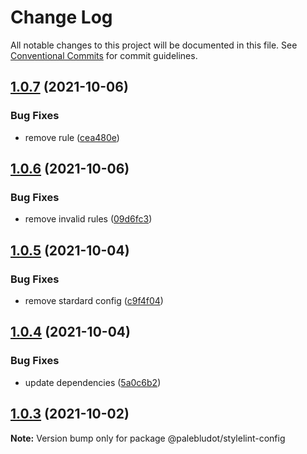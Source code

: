 # Change Log

All notable changes to this project will be documented in this file.
See [Conventional Commits](https://conventionalcommits.org) for commit guidelines.

## [1.0.7](https://github.com/PaleBluDot/lint-config/compare/@palebludot/stylelint-config@1.0.6...@palebludot/stylelint-config@1.0.7) (2021-10-06)


### Bug Fixes

* remove  rule ([cea480e](https://github.com/PaleBluDot/lint-config/commit/cea480efb9c587ed143d4345ff87b1d3517a8022))





## [1.0.6](https://github.com/PaleBluDot/lint-config/compare/@palebludot/stylelint-config@1.0.5...@palebludot/stylelint-config@1.0.6) (2021-10-06)


### Bug Fixes

* remove invalid rules ([09d6fc3](https://github.com/PaleBluDot/lint-config/commit/09d6fc3515da0f30ca7b8a068b9cb2f60b30ed95))





## [1.0.5](https://github.com/PaleBluDot/lint-config/compare/@palebludot/stylelint-config@1.0.4...@palebludot/stylelint-config@1.0.5) (2021-10-04)


### Bug Fixes

* remove stardard config ([c9f4f04](https://github.com/PaleBluDot/lint-config/commit/c9f4f04771b7ea08cf3fd73a467fa8ebf92633f6))





## [1.0.4](https://github.com/PaleBluDot/lint-config/compare/@palebludot/stylelint-config@1.0.3...@palebludot/stylelint-config@1.0.4) (2021-10-04)


### Bug Fixes

* update dependencies ([5a0c6b2](https://github.com/PaleBluDot/lint-config/commit/5a0c6b2df2ae142f17323c42065389e4ed61e967))





## [1.0.3](https://github.com/PaleBluDot/lint-config/compare/@palebludot/stylelint-config@1.0.2...@palebludot/stylelint-config@1.0.3) (2021-10-02)

**Note:** Version bump only for package @palebludot/stylelint-config
